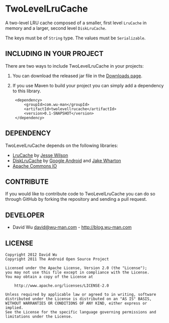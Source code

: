 TwoLevelLruCache
================

A two-level LRU cache composed of a smaller, first level `LruCache` in memory 
and a larger, second level `DiskLruCache`.

The keys must be of `String` type. The values must be `Serializable`.


INCLUDING IN YOUR PROJECT
-------------------------

There are two ways to include TwoLevelLruCache in your projects:

1. You can download the released jar file in the [Downloads page](https://github.com/wuman/TwoLevelLruCache/downloads).
2. If you use Maven to build your project you can simply add a dependency to this library.

        <dependency>
            <groupId>com.wu-man</groupId>
            <artifactId>twolevellrucache</artifactId>
            <version>0.1-SNAPSHOT</version>
        </dependency>


DEPENDENCY
----------

TwoLevelLruCache depends on the following libraries:

* [LruCache](http://developer.android.com/reference/android/support/v4/util/LruCache.html) by [Jesse Wilson](https://plus.google.com/106557483623231970995/about)
* [DiskLruCache](https://github.com/jakewharton/DiskLruCache) by [Google Android](https://plus.google.com/106557483623231970995/about) and [Jake Wharton](http://jakewharton.com/)
* [Apache Commons IO](http://commons.apache.org/io/)


CONTRIBUTE
----------

If you would like to contribute code to TwoLevelLruCache you can do so through 
GitHub by forking the repository and sending a pull request.


DEVELOPER
---------

* David Wu <david@wu-man.com> - <http://blog.wu-man.com>


LICENSE
-------

    Copyright 2012 David Wu
    Copyright 2011 The Android Open Source Project

    Licensed under the Apache License, Version 2.0 (the "License");
    you may not use this file except in compliance with the License.
    You may obtain a copy of the License at

        http://www.apache.org/licenses/LICENSE-2.0

    Unless required by applicable law or agreed to in writing, software
    distributed under the License is distributed on an "AS IS" BASIS,
    WITHOUT WARRANTIES OR CONDITIONS OF ANY KIND, either express or implied.
    See the License for the specific language governing permissions and
    limitations under the License.

